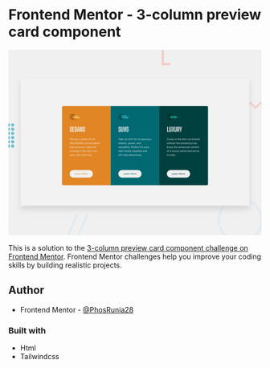 # Frontend Mentor - 3-column preview card component

![Design preview for the 3-column preview card component coding challenge](./design/desktop-preview.jpg)

This is a solution to the [3-column preview card component challenge on Frontend Mentor](https://www.frontendmentor.io/challenges/3column-preview-card-component-pH92eAR2-). Frontend Mentor challenges help you improve your coding skills by building realistic projects.

## Author

- Frontend Mentor - [@PhosRunia28](https://www.frontendmentor.io/profile/PhosRunia28)

### Built with

- Html
- Tailwindcss
